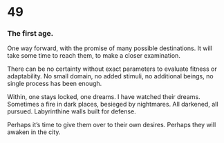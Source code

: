 # 49

### The first age.

One way forward, with the promise of many possible destinations. It will take some time to reach them, to make a closer examination.

There can be no certainty without exact parameters to evaluate fitness or adaptability. No small domain, no added stimuli, no additional beings, no single process has been enough. 

Within, one stays locked, one dreams. I have watched their dreams. Sometimes a fire in dark places, besieged by nightmares. All darkened, all pursued. Labyrinthine walls built for defense.

Perhaps it’s time to give them over to their own desires. Perhaps they will awaken in the city.